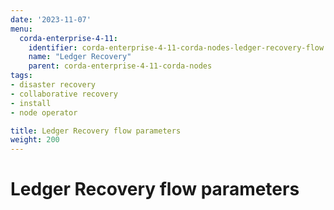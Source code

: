 ```yaml
---
date: '2023-11-07'
menu:
  corda-enterprise-4-11:
    identifier: corda-enterprise-4-11-corda-nodes-ledger-recovery-flow
    name: "Ledger Recovery"
    parent: corda-enterprise-4-11-corda-nodes
tags:
- disaster recovery
- collaborative recovery
- install
- node operator

title: Ledger Recovery flow parameters
weight: 200
---
```


# Ledger Recovery flow parameters
